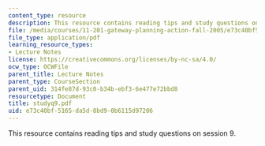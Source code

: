 ```yaml
---
content_type: resource
description: This resource contains reading tips and study questions on session 9.
file: /media/courses/11-201-gateway-planning-action-fall-2005/e73c40bf5165da5d8bd90b6115d97206_studyq9.pdf
file_type: application/pdf
learning_resource_types:
- Lecture Notes
license: https://creativecommons.org/licenses/by-nc-sa/4.0/
ocw_type: OCWFile
parent_title: Lecture Notes
parent_type: CourseSection
parent_uid: 314fe87d-93c0-b34b-ebf3-6e477e72bbd8
resourcetype: Document
title: studyq9.pdf
uid: e73c40bf-5165-da5d-8bd9-0b6115d97206
---
```

This resource contains reading tips and study questions on session 9.